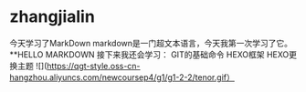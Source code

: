 # zhangjialin
今天学习了MarkDown
markdown是一门超文本语言，今天我第一次学习了它。
**HELLO MARKDOWN
接下来我还会学习：
 GIT的基础命令
 HEXO框架
 HEXO更换主题
 ![](https://qgt-style.oss-cn-hangzhou.aliyuncs.com/newcoursep4/g1/g1-2-2/tenor.gif）

